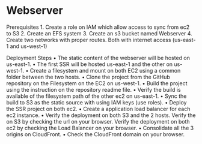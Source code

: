 # Webserver
Prerequisites
	1. Create a role on IAM which allow access to sync from ec2 to S3
	2. Create an EFS system
	3. Create an s3 bucket named Webserver
	4. Create two networks with proper routes. Both with internet access (us-east-1 and us-west-1) 

Deployment Steps
	•  The static content of the webserver will be hosted on us-east-1.
	• The first SSR will be hosted us-east-1 and the other on us-west-1.
	• Create a filesystem and mount on both EC2 using a common folder between the two hosts.
	• Clone the project from the GitHub repository on the Filesystem on the EC2 on us-west-1.
	• Build the project using the instruction on the repository readme file.
	• Verify the build is available of the filesystem path of the other ec2 on us-east-1.
	• Sync the build to S3 as the static source with using IAM keys (use roles).
	• Deploy the SSR project on both ec2.
	• Create a application load balancer for each ec2 instance.
	• Verify the deployment on both S3 and the 2 hosts. Verify the on S3 by checking the url on your browser. Verify the deployment on both ec2 by checking the Load Balancer on your browser.
	• Consolidate all the 3 origins on CloudFront. 
	• Check the CloudFront domain on your browser.
